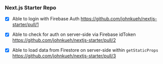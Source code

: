 ### Next.js Starter Repo

- [x] Able to login with Firebase Auth
      https://github.com/johnkueh/nextjs-starter/pull/1

- [x] Able to check for auth on server-side via Firebase idToken
      https://github.com/johnkueh/nextjs-starter/pull/2

- [x] Able to load data from Firestore on server-side within `getStaticProps`
      https://github.com/johnkueh/nextjs-starter/pull/3
